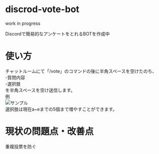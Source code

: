 # discrod-vote-bot
work in progress  

Discordで簡易的なアンケートをとれるBOTを作成中  
# 使い方  
チャットルームにて「/vote」のコマンドの後に半角スペースを空けたのち、  
-質問内容  
-選択肢  
を半角スペースを空け送信します。  
例  
![サンプル](https://user-images.githubusercontent.com/42764831/56821842-61f91480-688a-11e9-969f-10e1fd57b5ba.png)  
選択肢は現在a~eまでの5個まで増やすことができます。  
# 現状の問題点・改善点  
重複投票を防ぐ  
